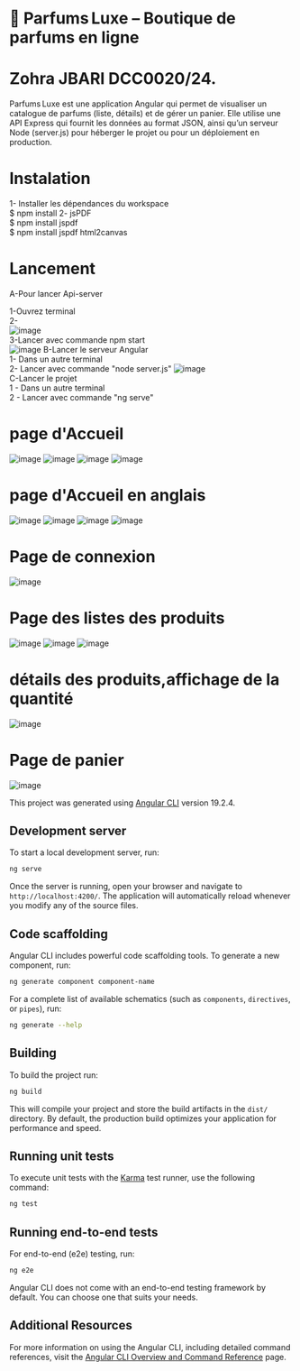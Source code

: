 # 🌸 Parfums Luxe – Boutique de parfums en ligne
# Zohra JBARI DCC0020/24.
Parfums Luxe est une application Angular qui permet de visualiser un catalogue de parfums (liste, détails) et de gérer un panier. Elle utilise une API Express qui fournit les données au format JSON, ainsi qu’un serveur Node (server.js) pour héberger le projet ou pour un déploiement en production.
# Instalation
 1- Installer les dépendances du workspace  
$ npm install
2- jsPDF  
$ npm install jspdf  
$ npm install jspdf html2canvas  
#  Lancement
A-Pour lancer Api-server  
  
1-Ouvrez terminal  
2-  
![image](https://github.com/user-attachments/assets/0b848ac8-94af-4ce3-9d24-5927ac3473c2)  
3-Lancer avec commande npm start  
![image](https://github.com/user-attachments/assets/77e664eb-cc1d-4288-a457-8fd8eda03efc)
B-Lancer le serveur Angular  
1- Dans un autre terminal  
2-  Lancer avec commande "node server.js"
![image](https://github.com/user-attachments/assets/372c186c-fdce-4f83-a1dc-d1b61b8f2b23)  
C-Lancer le projet  
1 - Dans un autre terminal  
2 - Lancer avec commande "ng serve"  

# page d'Accueil
![image](https://github.com/user-attachments/assets/9adcc9f1-276f-4743-a5d3-8aacd0ad0e42)
![image](https://github.com/user-attachments/assets/580b0c37-06cb-48e7-8cd6-71043495b4e8)
![image](https://github.com/user-attachments/assets/7bcce635-c910-488c-b888-ff37bdba499f)
![image](https://github.com/user-attachments/assets/04e1d8f3-875a-4b83-be1c-33d34369a170)

# page d'Accueil en anglais
![image](https://github.com/user-attachments/assets/b6f4d67b-ceef-4363-a837-b6ae5e9b205e)
![image](https://github.com/user-attachments/assets/0627fc51-b8ab-490b-8880-d4998a041e4e)
![image](https://github.com/user-attachments/assets/b73e1a56-fac3-4e3c-bb35-c9720abc234f)
![image](https://github.com/user-attachments/assets/c9c660fc-79c7-4284-ab77-8facd4a6c312)


# Page de connexion
![image](https://github.com/user-attachments/assets/04b45f74-75ef-4995-b9c9-9260ff4acced)


# Page des listes des produits 
![image](https://github.com/user-attachments/assets/c2a01ca6-ce8a-4068-b3dd-84f860e61308)
![image](https://github.com/user-attachments/assets/e2b719ec-2283-46e3-b3d3-05f09478563e)
![image](https://github.com/user-attachments/assets/e61d47e3-d236-4a86-8bbe-bd07e93a238e)

# détails des produits,affichage de la quantité
![image](https://github.com/user-attachments/assets/df9cfd2c-946b-4415-ac9e-362100c8be5d)


# Page de panier
![image](https://github.com/user-attachments/assets/f7f5e01e-d0fc-44f7-a796-7fae883983ae)






This project was generated using [Angular CLI](https://github.com/angular/angular-cli) version 19.2.4.

## Development server

To start a local development server, run:

```bash
ng serve
```

Once the server is running, open your browser and navigate to `http://localhost:4200/`. The application will automatically reload whenever you modify any of the source files.

## Code scaffolding

Angular CLI includes powerful code scaffolding tools. To generate a new component, run:

```bash
ng generate component component-name
```

For a complete list of available schematics (such as `components`, `directives`, or `pipes`), run:

```bash
ng generate --help
```

## Building

To build the project run:

```bash
ng build
```

This will compile your project and store the build artifacts in the `dist/` directory. By default, the production build optimizes your application for performance and speed.

## Running unit tests

To execute unit tests with the [Karma](https://karma-runner.github.io) test runner, use the following command:

```bash
ng test
```

## Running end-to-end tests

For end-to-end (e2e) testing, run:

```bash
ng e2e
```

Angular CLI does not come with an end-to-end testing framework by default. You can choose one that suits your needs.

## Additional Resources

For more information on using the Angular CLI, including detailed command references, visit the [Angular CLI Overview and Command Reference](https://angular.dev/tools/cli) page.
